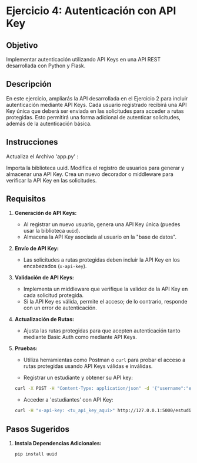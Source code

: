 # Ejercicio 4: Autenticación con API Key

## Objetivo
Implementar autenticación utilizando API Keys en una API REST desarrollada con Python y Flask.

## Descripción
En este ejercicio, ampliarás la API desarrollada en el Ejercicio 2 para incluir autenticación mediante API Keys. Cada usuario registrado recibirá una API Key única que deberá ser enviada en las solicitudes para acceder a rutas protegidas. Esto permitirá una forma adicional de autenticar solicitudes, además de la autenticación básica.

## Instrucciones

Actualiza el Archivo 'app.py' :

Importa la biblioteca uuid.
Modifica el registro de usuarios para generar y almacenar una API Key.
Crea un nuevo decorador o middleware para verificar la API Key en las solicitudes.

## Requisitos
1. **Generación de API Keys:**
   - Al registrar un nuevo usuario, genera una API Key única (puedes usar la biblioteca `uuid`).
   - Almacena la API Key asociada al usuario en la "base de datos".

2. **Envío de API Key:**
   - Las solicitudes a rutas protegidas deben incluir la API Key en los encabezados (`x-api-key`).

3. **Validación de API Keys:**
   - Implementa un middleware que verifique la validez de la API Key en cada solicitud protegida.
   - Si la API Key es válida, permite el acceso; de lo contrario, responde con un error de autenticación.

4. **Actualización de Rutas:**
   - Ajusta las rutas protegidas para que acepten autenticación tanto mediante Basic Auth como mediante API Keys.

5. **Pruebas:**
   - Utiliza herramientas como Postman o `curl` para probar el acceso a rutas protegidas usando API Keys válidas e inválidas.


   - Registrar un estudiante y obtener su API key:

   ```bash
   curl -X POST -H "Content-Type: application/json" -d '{"username":"ejemplo", "password":"secreto"}' http://127.0.0.1:5000/estudiantes
   ```

   - Acceder a 'estudiantes' con API Key:

   ```bash
   curl -H "x-api-key: <tu_api_key_aqui>" http://127.0.0.1:5000/estudiantes
   ```





## Pasos Sugeridos

1. **Instala Dependencias Adicionales:**
   ```bash
   pip install uuid
